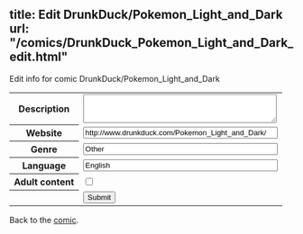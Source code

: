 title: Edit DrunkDuck/Pokemon_Light_and_Dark
url: "/comics/DrunkDuck_Pokemon_Light_and_Dark_edit.html"
---
Edit info for comic DrunkDuck/Pokemon_Light_and_Dark

<form name="comic" action="http://gaepostmail.appspot.com/comic/" method="post">
<table class="comicinfo">
<tr>
<th>Description</th><td><textarea name="description" cols="40" rows="3"></textarea></td>
</tr>
<tr>
<th>Website</th><td><input type="text" name="url" value="http://www.drunkduck.com/Pokemon_Light_and_Dark/" size="40"/></td>
</tr>
<tr>
<th>Genre</th><td><input type="text" name="genre" value="Other" size="40"/></td>
</tr>
<tr>
<th>Language</th><td><input type="text" name="language" value="English" size="40"/></td>
</tr>
<tr>
<th>Adult content</th><td><input type="checkbox" name="adult" value="adult" /></td>
</tr>
<tr>
<th></th><td>
<input type="hidden" name="comic" value="DrunkDuck_Pokemon_Light_and_Dark" />
<input type="submit" name="submit" value="Submit" />
</td>
</tr>
</table>
</form>

Back to the [comic](DrunkDuck_Pokemon_Light_and_Dark.html).

